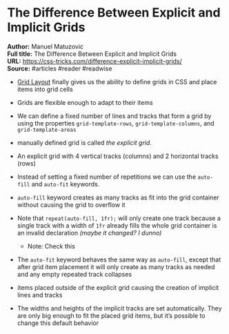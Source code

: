 # The Difference Between Explicit and Implicit Grids

**Author:** Manuel Matuzovic  
**Full title:** The Difference Between Explicit and Implicit Grids  
**URL:** https://css-tricks.com/difference-explicit-implicit-grids/  
**Source:** #articles #reader #readwise

- [Grid Layout](https://www.w3.org/TR/css-grid-1/) finally gives us the ability to define grids in CSS and place items into grid cells 
   
- Grids are flexible enough to adapt to their items 
   
- We can define a fixed number of lines and tracks that form a grid by using the properties `grid-template-rows`, `grid-template-columns`, and `grid-template-areas` 
   
- manually defined grid is called *the explicit grid*. 
   
- An explicit grid with 4 vertical tracks (columns) and 2 horizontal tracks (rows) 
   
- Instead of setting a fixed number of repetitions we can use the `auto-fill` and `auto-fit` keywords. 
   
- `auto-fill` keyword creates as many tracks as fit into the grid container without causing the grid to overflow it 
   
- Note that `repeat(auto-fill, 1fr);` will only create one track because a single track with a width of `1fr` already fills the whole grid container is an invalid declaration *(maybe it changed? I dunno)* 
   
   - Note: Check this
   
- The `auto-fit` keyword behaves the same way as `auto-fill`, except that after grid item placement it will only create as many tracks as needed and any empty repeated track collapses 
   
- items placed outside of the explicit grid causing the creation of implicit lines and tracks 
   
- The widths and heights of the implicit tracks are set automatically. They are only big enough to fit the placed grid items, but it’s possible to change this default behavior 
   
